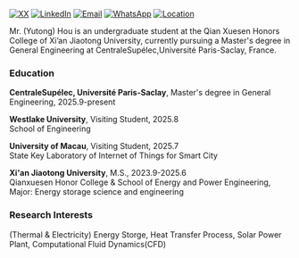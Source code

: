 [![XX](https://img.shields.io/badge/XX-github-blue?logo=github)](https://github.com/YutongHouGitHub/YutongHouGitHub)
[![LinkedIn](https://img.shields.io/badge/LinkedIn-red?logo=linkedin)](https://www.linkedin.com/in/yutonghou2005)
[![Email](https://img.shields.io/badge/Email-green?logo=gmail)](mailto:yutonghou@stu.xjtu.edu.cn)
[![WhatsApp](https://img.shields.io/badge/WhatsApp-25D366?logo=whatsapp)](https://wa.me/8619137820536)
[![Location](https://img.shields.io/badge/Location-FF6F61?logo=maps&logoColor=white)](https://maps.app.goo.gl/v1MaFk22iVrq6fYj7)


Mr. (Yutong) Hou is an undergraduate student at the Qian Xuesen Honors College of Xi’an Jiaotong University, currently pursuing a Master's degree in General Engineering at CentraleSupélec,Université Paris-Saclay, France. 

### Education  
**CentraleSupélec, Université Paris-Saclay**, Master's degree in General Engineering, 2025.9-present <br>  

**Westlake University**, Visiting Student, 2025.8 <br> 
School of Engineering

**University of Macau**, Visiting Student, 2025.7 <br> 
State Key Laboratory of Internet of Things for Smart City

**Xi'an Jiaotong University**, M.S., 2023.9-2025.6  
Qianxuesen Honor College & School of Energy and Power Engineering, Major: Energy storage science and engineering

### Research Interests  
(Thermal & Electricity) Energy Storge, Heat Transfer Process, Solar Power Plant, Computational Fluid Dynamics(CFD) 